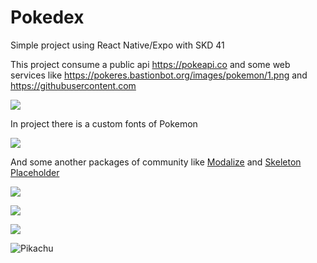 # Pokedex

Simple project using React Native/Expo with SKD 41

This project consume a public api https://pokeapi.co and some web services like https://pokeres.bastionbot.org/images/pokemon/1.png and https://githubusercontent.com

![](https://github.com/gustavoripardo/pokedex/blob/main/assets/images_demo/p1p1.jpeg?raw=true)



In project there is a custom fonts of Pokemon

![](https://github.com/gustavoripardo/pokedex/blob/main/assets/images_demo/main.jpeg?raw=true)

And some another packages of community like [Modalize](https://github.com/jeremybarbet/react-native-modalize) and [Skeleton Placeholder](https://github.com/chramos/react-native-skeleton-placeholder)

![](https://github.com/gustavoripardo/pokedex/blob/main/assets/images_demo/group.jpeg?raw=true)

![](https://github.com/gustavoripardo/pokedex/blob/main/assets/images_demo/p1p2.jpeg?raw=true)

![](https://github.com/gustavoripardo/pokedex/blob/main/assets/images_demo/p2p1.jpeg?raw=true)

![Pikachu](https://github.com/gustavoripardo/pokedex/blob/main/assets/images_demo/p2p2.jpeg?raw=true)

